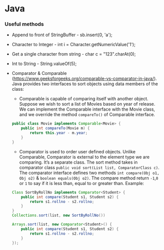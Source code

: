 # Java

### Useful methods
- Append to front of StringBuffer 
		- sb.insert(0, 'a');
- Character to Integer
		- int i = Character.getNumericValue('1');
- Get a single character from string
		- char c = "123".charAt(0);
- Int to String
		- String.valueOf(5);

- Comparator & Comparable (https://www.geeksforgeeks.org/comparable-vs-comparator-in-java/).
Java provides two interfaces to sort objects using data members of the class:
	- Comparable is capable of comparing itself with another object. Suppose we wish 
	to sort a list of Movies based on year of release. We can implement the Comparable 
	interface with the Movie class, and we override the method `compareTo()` of Comparable interface.
	```java
	public class Movie implements Comparable<Movie> {
		public int compareTo(Movie m) {
			return this.year - m.year;
		}
	}
	```
	- Comparator is used to order user defined objects. Unlike Comparable, Comparator is 
	external to the element type we are comparing. It’s a separate class. The sort method takes 
	in comparator class `public void sort(List list, ComparatorClass c)`. The comparator interface defines 
	two methods `int compare(Obj o1, Obj o2)` & `boolean equals(Obj o2)`. The compare method return 
	`-1`,`0` or `1` to say if it is less than, equal to or greater than.
	Example:
	```java
	Class SortByRollNo implements Comparator<Student> {
		public int compare(Student s1, Student s2) {
			return s1.rollno - s2.rollno;
		}
	}
	Collections.sort(list, new SortByRollNo())
	
	Arrays.sort(list, new Comparator<Student>() {
		public int compare(Student s1, Student s2) {
			return s1.rollno - s2.rollno;
		}
	});
	```




